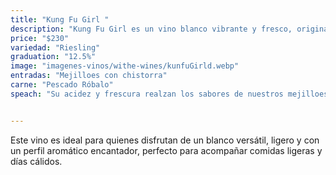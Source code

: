 ```yaml
---
title: "Kung Fu Girl "
description: "Kung Fu Girl es un vino blanco vibrante y fresco, originario del estado de Washington, EE. UU. este Riesling se caracteriza por su toque cítrico y mineral que le da un final refrescante."
price: "$230"
variedad: "Riesling"
graduation: "12.5%"
image: "imagenes-vinos/withe-wines/kunfuGirld.webp"
entradas: "Mejilloes con chistorra"
carne: "Pescado Róbalo"
speach: "Su acidez y frescura realzan los sabores de nuestros mejilloes con chistorra mientras que su toque frutal complementa perfectamente la suavidad del róbalo."


---
```


Este vino es ideal para quienes disfrutan de un blanco versátil, ligero y con un perfil aromático encantador, perfecto para acompañar comidas ligeras y días cálidos.
